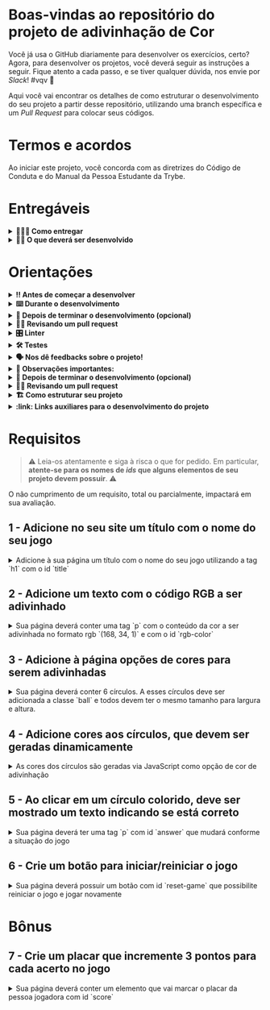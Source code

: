 # Boas-vindas ao repositório do projeto de adivinhação de Cor

Você já usa o GitHub diariamente para desenvolver os exercícios, certo? Agora, para desenvolver os projetos, você deverá seguir as instruções a seguir. Fique atento a cada passo, e se tiver qualquer dúvida, nos envie por _Slack_! #vqv 🚀

Aqui você vai encontrar os detalhes de como estruturar o desenvolvimento do seu projeto a partir desse repositório, utilizando uma branch específica e um _Pull Request_ para colocar seus códigos.

# Termos e acordos

Ao iniciar este projeto, você concorda com as diretrizes do Código de Conduta e do Manual da Pessoa Estudante da Trybe.

# Entregáveis

<details>
  <summary><strong>🤷🏽‍♀️ Como entregar</strong></summary><br />

  Para entregar o seu projeto você deverá criar um _Pull Request_ neste repositório.

  Lembre-se que você pode consultar nosso conteúdo sobre [Git & GitHub](https://app.betrybe.com/course/4d67f5b4-34a6-489f-a205-b6c7dc50fc16/) e nosso [Blog - Git & GitHub](https://blog.betrybe.com/tecnologia/git-e-github/) sempre que precisar!
</details>

<details>
  <summary><strong>👨‍💻 O que deverá ser desenvolvido</strong></summary><br />

- Será desenvolvida uma aplicação utilizando JavaScript, HTML5 e CSS3.

- Nesta aplicação deverá ser possível jogar um jogo de adivinhação de cores onde:
  - Dentro de uma possibilidade de cores o jogador deverá tentar adivinhar qual cor foi aleatoriamente selecionada como a cor certa;
  - A paleta de cores deve ser apresentada por círculos coloridos;
  - Deverá existir um botão para iniciar e reiniciar o jogo;
  - Ao selecionar uma cor um texto deverá informar se você acertou ou não a cor correta.

💡Veja o exemplo a seguir de como o projeto pode se parecer depois de pronto. Lembre-se que você pode <s>e deve</s> ir além para deixar o projeto com a sua cara e impressionar à todos!

<p align="center">
  <img
    class="rounded mx-auto d-block"
    src="/guess-the-color.gif"
    alt="Gif exibindo um jogo de adivinhar a cor"
  >
</p>

</details>

# Orientações

<details>
  <summary><strong>‼️ Antes de começar a desenvolver</strong></summary><br />

1. Clone o repositório

- `git clone git@github.com:tryber/sd-030-a-project-color-guess.git`
- Entre na pasta do repositório que você acabou de clonar:
  - `cd sd-030-a-project-color-guess`

2. Instale as dependências e inicialize o projeto

- Instale as dependências:
  - `npm install`

3. Crie uma branch a partir da branch `master`

- Verifique que você está na branch `master`
  - Exemplo: `git branch`
- Se não estiver, mude para a branch `master`
  - Exemplo: `git checkout master`
- Agora, crie uma branch onde você vai guardar os `commits` do seu projeto
  - Você deve criar uma branch no seguinte formato: `nome-de-usuario-nome-do-projeto`
  - Exemplo: `git checkout -b joaozinho-project-color-guess`

4. Crie na raiz do projeto os arquivos que você precisará desenvolver:

- Verifique que você está na raiz do projeto
  - Exemplo: `pwd` -> o retorno vai ser algo tipo _/Users/joaozinho/code/**sd-030-a-project-color-guess**_
- Crie os arquivos index.html, style.css e script.js
  - Exemplo: `touch index.html style.css script.js`

5. Adicione as mudanças ao _stage_ do Git e faça um `commit`

- Verifique que as mudanças ainda não estão no _stage_
  - Exemplo: `git status` (devem aparecer listados os novos arquivos em vermelho)
- Adicione o novo arquivo ao _stage_ do Git
  - Exemplo:
    - `git add .` (adicionando todas as mudanças - _que estavam em vermelho_ - ao stage do Git)
    - `git status` (devem aparecer listados os arquivos em verde)
- Faça o `commit` inicial
  - Exemplo:
    - `git commit -m 'iniciando o projeto. VAMOS COM TUDO :rocket:'` (fazendo o primeiro commit)
    - `git status` (deve aparecer uma mensagem tipo _nothing to commit_ )

6. Adicione a sua branch com o novo `commit` ao repositório remoto

- Usando o exemplo anterior: `git push -u origin joaozinho-project-color-guess`

7. Crie um novo `Pull Request` _(PR)_

- Vá até a página de _Pull Requests_ do [repositório no GitHub](https://github.com/tryber/sd-030-a-project-color-guess/pulls)
- Clique no botão verde _"New pull request"_
- Clique na caixa de seleção _"Compare"_ e escolha a sua branch **com atenção**
- Clique no botão verde _"Create pull request"_
- Adicione uma descrição para o _Pull Request_, um título claro que o identifique, e clique no botão verde _"Create pull request"_
- **Não se preocupe em preencher mais nada por enquanto!**
- Volte até a [página de _Pull Requests_ do repositório](https://github.com/tryber/sd-030-a-project-color-guess/pulls) e confira que o seu _Pull Request_ está criado

</details>

<details>
  <summary><strong>⌨️ Durante o desenvolvimento</strong></summary><br />

- Faça `commits` das alterações que você fizer no código regularmente

- Lembre-se de sempre após um (ou alguns) `commits` atualizar o repositório remoto

- Os comandos que você utilizará com mais frequência são:
    1. `git status` _(para verificar o que está em vermelho - fora do stage - e o que está em verde - no stage)_
    2. `git add` _(para adicionar arquivos ao stage do Git)_
    3. `git commit` _(para criar um commit com os arquivos que estão no stage do Git)_
    4. `git push -u nome-da-branch` _(para enviar o commit para o repositório remoto na primeira vez que fizer o `push` de uma nova branch)_
    5. `git push` _(para enviar o commit para o repositório remoto após o passo anterior)_

</details>

<details>
  <summary><strong>🤝 Depois de terminar o desenvolvimento (opcional)</strong></summary><br />

  Para sinalizar que o seu projeto está pronto para o _"Code Review"_ dos seus colegas, faça o seguinte:

- Vá até a página **DO SEU** _Pull Request_, adicione a label de _"code-review"_ e marque seus colegas:

  - No menu à direita, clique no _link_ **"Labels"** e escolha a _label_ **code-review**;

  - No menu à direita, clique no _link_ **"Assignees"** e escolha **o seu usuário**;

  - No menu à direita, clique no _link_ **"Reviewers"** e digite `students`, selecione o time `tryber/students-sd-030-a`.

  Caso tenha alguma dúvida, [aqui tem um video explicativo](https://vimeo.com/362189205).

</details>

<details>
  <summary><strong>🕵🏿 Revisando um pull request</strong></summary><br />

  Use o conteúdo sobre [Code Review](https://course.betrybe.com/real-life-engineer/code-review/) para te ajudar a revisar os _Pull Requests_.

</details>

<details>
  <summary><strong>🎛 Linter</strong></summary><br />

  Usaremos o [ESLint](https://eslint.org/) para fazer a análise estática do seu código.

  Este projeto já vem com as dependências relacionadas ao _linter_ configuradas nos arquivos `package.json`.

  Para poder rodar o `ESLint` em um projeto basta executar o comando `npm install` dentro do projeto e depois `npm run lint`. Se a análise do `ESLint` encontrar problemas no seu código, tais problemas serão mostrados no seu terminal. Se não houver problema no seu código, nada será impresso no seu terminal.

  Você pode também instalar o plugin do `ESLint` no `VSCode`. Para isso, basta fazer o download do [plugin `ESLint`](https://marketplace.visualstudio.com/items?itemName=dbaeumer.vscode-eslint) e instalá-lo.
</details>

<details>
  <summary><strong>🛠 Testes</strong></summary><br />

## Cypress

Cypress é uma ferramenta de teste de front-end desenvolvida para a web.
Você pode rodar o cypress localmente para verificar se seus requisitos estão passando, para isso execute o um dos seguintes comandos:

Para executar os testes apenas no terminal:

```bash
npm test
```

Para executar os testes e vê-los rodando em uma janela de navegador:

```bash
npm run cypress:open
```

***ou***

```bash
npx cypress open
```

Após executar um dos dois comandos acima, será aberta uma janela de navegador e então basta clicar no nome do arquivo de teste que quiser executar (project.spec.js), ou para executar todos os testes clique em Run all specs

Você também pode assistir a [este vídeo](https://vimeo.com/539240375/a116a166b9) 😉🎙

**Para rodar o cypress é preciso ter rodado o comando npm install anteriormente.**

</details>

<details>
  <summary><strong>🗣 Nos dê feedbacks sobre o projeto!</strong></summary><br />

Ao finalizar e submeter o projeto, não se esqueça de avaliar sua experiência preenchendo o formulário.
**Leva menos de 3 minutos!**

[FORMULÁRIO DE AVALIAÇÃO DE PROJETO](https://be-trybe.typeform.com/to/ZTeR4IbH)

</details>

<details>
  <summary><strong>👀 Observações importantes:</strong></summary><br />
  
* Lembrem-se que como pessoas desenvolvedoras devemos fazer pesquisas e garimpar resultados para auxiliar no entendimento do assunto. Assim, para solucionar os requisitos do projeto é inevitável e estimulado que pesquisas sejam feitas nas mais variadas fontes (course, vídeos do course, google, youtube, etc) sempre tomando cuidado para utilizar fontes "confiáveis" nas pesquisas da Internet, como por exemplo:

* Caso a avaliação falhe com alguma mensagem de erro parecida com `[409:0326/130838.878602:FATAL:memory.cc(22)] Out of memory. size=4194304`, provavelmente as imagens que você está utilizando estão muito grandes. Tente redimensiona-las para um tamanho menor.

* Para verificar se a sua avaliação foi computada com sucesso, você pode verificar os **detalhes da execução do avaliador**.

  * Na página do seu _Pull Request_, acima do "botão de merge", procure por _**"Evaluator job"**_ e clique no link _**"Details"**_;

  * Na página que se abrirá, procure pela linha _**"Cypress evaluator step"**_ e clique nela;

  * Analise os resultados a partir da mensagem _**"(Run Starting)"**_;

  * Caso tenha dúvidas, consulte [este vídeo](https://vimeo.com/420861252) ou procure as pessoas instrutoras.

* Você tem liberdade para adicionar novos comportamentos ao seu projeto, seja na forma de aperfeiçoamentos em requisitos propostos ou novas funcionalidades, **desde que tais comportamentos adicionais não conflitem com os requisitos propostos**.

  * Em outras palavras, você pode fazer mais do que for pedido, mas nunca menos.

* Contudo, tenha em mente que **nada além do que for pedido nos requisitos será avaliado**. _Esta é uma oportunidade de você exercitar sua criatividade e experimentar com os conhecimentos adquiridos._

</details>

<details>
  <summary><strong>🤝 Depois de terminar o desenvolvimento (opcional)</strong></summary><br />

  Para sinalizar que o seu projeto está pronto para o _"Code Review"_ dos seus colegas, faça o seguinte:

  - Vá até a página **DO SEU** _Pull Request_, adicione a label de _"code-review"_ e marque seus colegas:

    - No menu à direita, clique no _link_ **"Labels"** e escolha a _label_ **code-review**;

    - No menu à direita, clique no _link_ **"Assignees"** e escolha **o seu usuário**;

    - No menu à direita, clique no _link_ **"Reviewers"** e digite `students`, selecione o time `tryber/students-sd-030-a`.

  Caso tenha alguma dúvida, [aqui tem um video explicativo](https://vimeo.com/362189205).

</details>

<details>
  <summary><strong>🕵🏿 Revisando um pull request</strong></summary><br />

  Use o conteúdo sobre [Code Review](https://course.betrybe.com/real-life-engineer/code-review/) para te ajudar a revisar os _Pull Requests_.

</details>

<details>
  <summary><strong>🏗️ Como estruturar seu projeto</strong></summary><br />
  
* Os requisitos do seu projeto são avaliados automaticamente, sendo utilizada a resolução de tela de `1366 x 768` (1366 pixels de largura por 768 pixels de altura).

* #### ⚠️ Logo, recomenda-se desenvolver seu projeto usando a mesma resolução, via instalação [deste plugin](https://chrome.google.com/webstore/detail/window-resizer/kkelicaakdanhinjdeammmilcgefonfh?hl=en) do `Chrome` para facilitar a configuração da resolução. ⚠️

* Atente-se para o tamanho das imagens que você utilizará neste projeto. **Não utilize imagens com um tamanho maior que _500Kb_.**
  * #### ⚠️ Utilize uma ferramenta [como esta](https://picresize.com/pt) para redimensionar as imagens. ⚠️

</details>

<details>
  <summary><strong>:link: Links auxiliares para o desenvolvimento do projeto</strong></summary><br />
  
  * [Javascript.com](http://javascript.com/)

  * [W3Schools](https://www.w3schools.com/js/default.asp)

  * [MDN](https://developer.mozilla.org/pt-BR/docs/Web/JavaScript)

  * [StackOverflow](https://pt.stackoverflow.com/questions/tagged/javascript)

</details>

# Requisitos

>⚠️ Leia-os atentamente e siga à risca o que for pedido. Em particular, **atente-se para os nomes de _ids_ que alguns elementos de seu projeto devem possuir**. ⚠️

O não cumprimento de um requisito, total ou parcialmente, impactará em sua avaliação.

## 1 - Adicione no seu site um título com o nome do seu jogo

<details>
  <summary>Adicione à sua página um título com o nome do seu jogo utilizando a tag `h1` com o id `title`</summary><br />

**O que será testado:**

- Sua página deve possuir uma tag `h1` com ID `title`.
  
</details>

## 2 - Adicione um texto com o código RGB a ser adivinhado

<details>
  <summary>Sua página deverá conter uma tag `p` com o conteúdo da cor a ser adivinhada no formato rgb `(168, 34, 1)` e com o id `rgb-color`</summary><br />

**O que será testado:**

- Sua página deve possuir uma tag `p` com ID `rgb-color`;

- O conteúdo da tag `p` deve conter os três números das cores RGB a serem adivinhadas, no seguinte formato: `(168, 34, 1)`.

</details>

## 3 - Adicione à página opções de cores para serem adivinhadas

<details>
  <summary>Sua página deverá conter 6 círculos. A esses círculos deve ser adicionada a classe `ball` e todos devem ter o mesmo tamanho para largura e altura.</summary><br />

**O que será testado:**

- A página deve possuir  6 círculos;

- A largura e altura dos círculos devem ser do mesmo tamanho;

- Os 6 círculos devem receber a classe `ball`.

</details>

## 4 - Adicione cores aos círculos, que devem ser geradas dinamicamente

<details>
  <summary>As cores dos círculos são geradas via JavaScript como opção de cor de adivinhação</summary><br />

**O que será testado:**

- As cores de cada um dos 6 círculos coloridos devem ser geradas via JavaScript ao carregar a página.

</details>

## 5 - Ao clicar em um círculo colorido, deve ser mostrado um texto indicando se está correto

<details>
  <summary>Sua página deverá ter uma tag `p` com id `answer` que mudará conforme a situação do jogo</summary><br />

  Quando o jogo é iniciado, o conteúdo do texto da tag `p` exibido deve ser `"Escolha uma cor"`;

  - Se o círculo colorido for o **correto**, deve ser exibido o texto `"Acertou!"`;

  - Se o círculo colorido for o **incorreto**, deve ser exibido o texto `"Errou! Tente novamente!"`.


**O que será testado:**

- A página deve possuir uma tag `p` com ID `answer`;

- O texto exibido deve ser `"Escolha uma cor"` quando o jogo for iniciado;

- O texto `"Acertou!"` deve ser exibido na página, se o círculo colorido selecionado for o **correto**;

- O texto `"Errou! Tente novamente!"` deve ser exibido na página, se o círculo colorido selecionado for o **incorreto**.

</details>

## 6 - Crie um botão para iniciar/reiniciar o jogo

<details>
  <summary>Sua página deverá possuir um botão com id `reset-game` que possibilite reiniciar o jogo e jogar novamente</summary><br />

 - Lembrando de que quando o jogo é iniciado o elemento com id `answer` deve exibir o texto `"Escolha uma cor"`, as cores dos círculos devem ser geradas novamante e o elemento com id `rgb-color` deve ser atualizado.

**O que será testado:**

  - A página deve possuir um botão com id `reset-game`;

  - O botão ao ser clicado deve gerar novas cores via JavaScript e o elemento com ID `rgb-color` deve ser atualizado;

  - Ao clicar no botão, o elemento com ID `answer` deve voltar ao estado inicial, exibindo o texto `"Escolha uma cor"`.

  
</details>

# Bônus

## 7 - Crie um placar que incremente 3 pontos para cada acerto no jogo

<details>
  <summary>Sua página deverá conter um elemento que vai marcar o placar da pessoa jogadora com id `score`</summary><br />

  Situação do jogo:

  - O valor inicial do placar deve ser 0;

  - Para cada acerto incrementar 3 pontos ao placar;

  - Ao clicar no botão que reinicia o jogo, o placar **NÃO** deve ser redefinido.

**O que será testado:**

- A página deve possuir um elemento com ID `score`;

- O valor inicial do placar dele deve ser 0;

- O valor do placar a cada acerto, é incrementado em 3 pontos;

- O botão que reinicia o jogo ao ser clicado **NÃO** deve redefinir a pontuação do placar.

</details>

